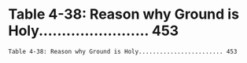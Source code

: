 # Table 4-38: Reason why Ground is Holy........................ 453

```
Table 4-38: Reason why Ground is Holy........................ 453

```
